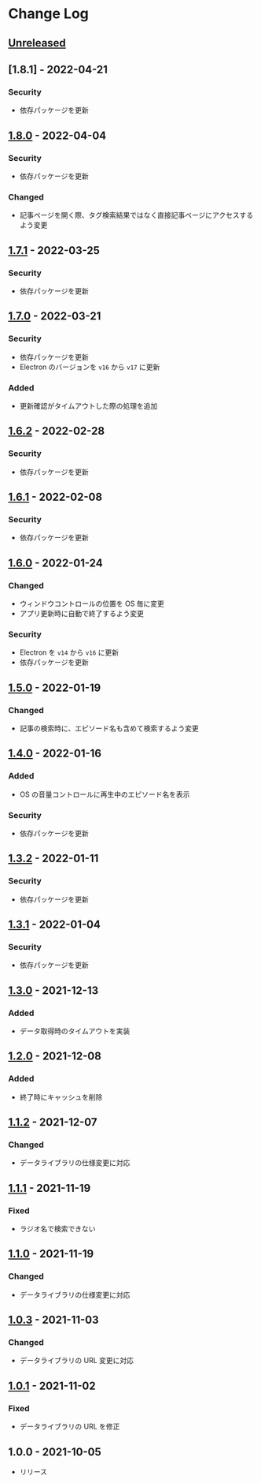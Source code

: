 # Change Log

## [Unreleased]

## [1.8.1] - 2022-04-21

### Security

- 依存パッケージを更新

## [1.8.0] - 2022-04-04

### Security

- 依存パッケージを更新

### Changed

- 記事ページを開く際、タグ検索結果ではなく直接記事ページにアクセスするよう変更

## [1.7.1] - 2022-03-25

### Security

- 依存パッケージを更新

## [1.7.0] - 2022-03-21

### Security

- 依存パッケージを更新
- Electron のバージョンを `v16` から `v17` に更新

### Added

- 更新確認がタイムアウトした際の処理を追加

## [1.6.2] - 2022-02-28

### Security

- 依存パッケージを更新

## [1.6.1] - 2022-02-08

### Security

- 依存パッケージを更新

## [1.6.0] - 2022-01-24

### Changed

- ウィンドウコントロールの位置を OS 毎に変更
- アプリ更新時に自動で終了するよう変更

### Security

- Electron を `v14` から `v16` に更新
- 依存パッケージを更新

## [1.5.0] - 2022-01-19

### Changed

- 記事の検索時に、エピソード名も含めて検索するよう変更

## [1.4.0] - 2022-01-16

### Added

- OS の音量コントロールに再生中のエピソード名を表示

### Security

- 依存パッケージを更新

## [1.3.2] - 2022-01-11

### Security

- 依存パッケージを更新

## [1.3.1] - 2022-01-04

### Security

- 依存パッケージを更新

## [1.3.0] - 2021-12-13

### Added

- データ取得時のタイムアウトを実装

## [1.2.0] - 2021-12-08

### Added

- 終了時にキャッシュを削除

## [1.1.2] - 2021-12-07

### Changed

- データライブラリの仕様変更に対応

## [1.1.1] - 2021-11-19

### Fixed

- ラジオ名で検索できない

## [1.1.0] - 2021-11-19

### Changed

- データライブラリの仕様変更に対応

## [1.0.3] - 2021-11-03

### Changed

- データライブラリの URL 変更に対応

## [1.0.1] - 2021-11-02

### Fixed

- データライブラリの URL を修正

## 1.0.0 - 2021-10-05

- リリース

[unreleased]: https://github.com/arrow2nd/tokumei-player-pp/compare/v1.8.0...HEAD
[1.8.0]: https://github.com/arrow2nd/tokumei-player-pp/compare/v1.7.1...v1.8.0
[1.7.1]: https://github.com/arrow2nd/tokumei-player-pp/compare/v1.7.0...v1.7.1
[1.7.0]: https://github.com/arrow2nd/tokumei-player-pp/compare/v1.6.2...v1.7.0
[1.6.2]: https://github.com/arrow2nd/tokumei-player-pp/compare/v1.6.1...v1.6.2
[1.6.1]: https://github.com/arrow2nd/tokumei-player-pp/compare/v1.6.0...v1.6.1
[1.6.0]: https://github.com/arrow2nd/tokumei-player-pp/compare/v1.5.0...v1.6.0
[1.5.0]: https://github.com/arrow2nd/tokumei-player-pp/compare/v1.4.0...v1.5.0
[1.4.0]: https://github.com/arrow2nd/tokumei-player-pp/compare/v1.3.2...v1.4.0
[1.3.2]: https://github.com/arrow2nd/tokumei-player-pp/compare/v1.3.1...v1.3.2
[1.3.1]: https://github.com/arrow2nd/tokumei-player-pp/compare/v1.3.0...v1.3.1
[1.3.0]: https://github.com/arrow2nd/tokumei-player-pp/compare/v1.2.0...v1.3.0
[1.2.0]: https://github.com/arrow2nd/tokumei-player-pp/compare/v1.1.2...v1.2.0
[1.1.2]: https://github.com/arrow2nd/tokumei-player-pp/compare/v1.1.1...v1.1.2
[1.1.1]: https://github.com/arrow2nd/tokumei-player-pp/compare/v1.1.0...v1.1.1
[1.1.0]: https://github.com/arrow2nd/tokumei-player-pp/compare/v1.0.3...v1.1.0
[1.0.3]: https://github.com/arrow2nd/tokumei-player-pp/compare/v1.0.1...v1.0.3
[1.0.1]: https://github.com/arrow2nd/tokumei-player-pp/compare/v1.0.0...v1.0.1
